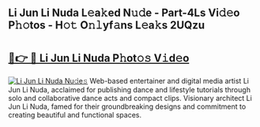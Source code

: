 ## Li Jun Li Nuda L𝚎a𝚔ed N𝚞𝚍e - Part-4Ls Vi𝚍𝚎o P𝚑𝚘tos - H𝚘𝚝 O𝚗𝚕yf𝚊ns L𝚎a𝚔s 2UQzu

# <h2><a href="http://kf42axs.oniu.top/?m=Li+Jun+Li+Nuda">🔗👉 🔴 Li Jun Li Nuda P𝚑ot𝚘𝚜 V𝚒d𝚎o</a></h2>

[![Li Jun Li Nuda Nu𝚍e𝚜](https://i.imgur.com/0qMVB7G.gif)](http://kf42axs.oniu.top/?m=Li+Jun+Li+Nuda)
Web-based entertainer and digital media artist Li Jun Li Nuda, acclaimed for publishing dance and lifestyle tutorials through solo and collaborative dance acts and compact clips. Visionary architect Li Jun Li Nuda, famed for their groundbreaking designs and commitment to creating beautiful and functional spaces.  
